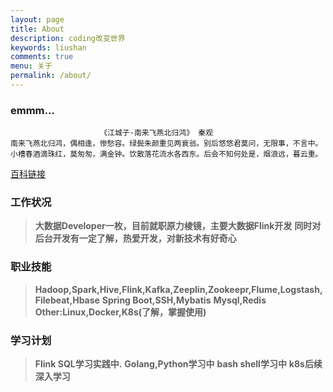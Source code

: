 ```yaml
---
layout: page
title: About
description: coding改变世界
keywords: liushan
comments: true
menu: 关于
permalink: /about/
---
```


### emmm...

                        《江城子·南来飞燕北归鸿》 秦观
    南来飞燕北归鸿，偶相逢，惨愁容。绿鬓朱颜重见两衰翁。别后悠悠君莫问，无限事，不言中。
    小槽春酒滴珠红，莫匆匆，满金钟。饮散落花流水各西东。后会不知何处是，烟浪远，暮云重。

[百科链接](https://baike.baidu.com/item/%E6%B1%9F%E5%9F%8E%E5%AD%90%C2%B7%E5%8D%97%E6%9D%A5%E9%A3%9E%E7%87%95%E5%8C%97%E5%BD%92%E9%B8%BF)

### 工作状况

> **大数据Developer一枚，目前就职原力棱镜，主要大数据Flink开发**
> **同时对后台开发有一定了解，热爱开发，对新技术有好奇心**

### 职业技能
> **Hadoop,Spark,Hive,Flink,Kafka,Zeeplin,Zookeepr,Flume,Logstash,Filebeat,Hbase** 
> **Spring Boot,SSH,Mybatis**
> **Mysql,Redis**
> **Other:Linux,Docker,K8s(了解，掌握使用)**


### 学习计划

> **Flink SQL学习实践中.**
> **Golang,Python学习中**
> **bash shell学习中**
> **k8s后续深入学习**




